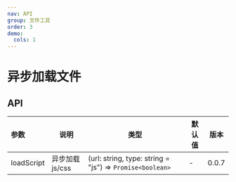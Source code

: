 ```yaml
---
nav: API
group: 文件工具
order: 3
demo:
  cols: 1
---
```


# 异步加载文件

## API

| 参数       | 说明            | 类型                                                     | 默认值 | 版本  |
| :--------- | --------------- | -------------------------------------------------------- | ------ | ----- |
| loadScript | 异步加载 js/css | (url: string, type: string = "js") => `Promise<boolean>` | -      | 0.0.7 |
